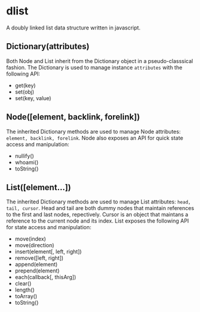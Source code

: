 dlist
=====

A doubly linked list data structure written in javascript.

Dictionary(attributes)
---
Both Node and List inherit from the Dictionary object in a pseudo-classsical fashion. The Dictionary is used to manage instance `attributes` with the following API:
* get(key) 
* set(obj) 
* set(key, value)

Node([element, backlink, forelink])
---
The inherited Dictionary methods are used to manage Node attributes: `element, backlink, forelink`. Node also exposes an API for quick state access and manipulation:
* nullify()
* whoami()
* toString()
  
List([element...])
---
The inherited Dictionary methods are used to manage List attributes: `head, tail, cursor`. Head and tail are both dummy nodes that maintain references to the first and last nodes, repectively. Cursor is an object that maintans a reference to the current node and its index. List exposes the following API for state access and manipulation:
* move(index)
* move(direction)
* insert(element[, left, right])
* remove([left, right])
* append(element)
* prepend(element)
* each(callback[, thisArg])
* clear()
* length()
* toArray()
* toString()
